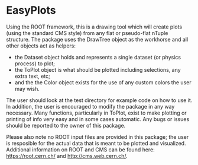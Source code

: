 # EasyPlots

Using the ROOT framework, this is a drawing tool which will create plots (using the standard CMS style) from any flat or pseudo-flat nTuple structure. The package uses the DrawTree object as the workhorse and all other objects act as helpers: 

  * the Dataset object holds and represents a single dataset (or physics process) to plot;
  * the ToPlot object is what should be plotted including selections, any extra text, etc;
  * and the the Color object exists for the use of any custom colors the user may wish. 

The user should look at the test directory for example code on how to use it. In addition, the user is encouraged to modify the package in any way necessary. Many functions, particularly in ToPlot, exist to make plotting or printing of info very easy and in some cases automatic. Any bugs or issues should be reported to the owner of this package. 

Please also note no ROOT input files are provided in this package; the user is resposible for the actual data that is meant to be plotted and visualized. Additional information
on ROOT and CMS can be found here: https://root.cern.ch/ and http://cms.web.cern.ch/.  

